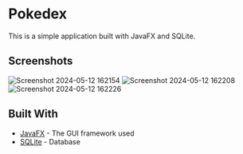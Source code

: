 # Pokedex

This is a simple application built with JavaFX and SQLite.

## Screenshots

![Screenshot 2024-05-12 162154](https://github.com/shadabtanjeed/Pokedex/assets/127338881/cb32dfc3-c4ea-460c-b91e-3aa20d12deb6)
![Screenshot 2024-05-12 162208](https://github.com/shadabtanjeed/Pokedex/assets/127338881/263c87f2-f125-4b6b-b9b7-b1572ee3302d)
![Screenshot 2024-05-12 162226](https://github.com/shadabtanjeed/Pokedex/assets/127338881/eda65d02-e5e8-47fb-8f32-2cb9f5c37e29)

## Built With

- [JavaFX](https://openjfx.io/) - The GUI framework used
- [SQLite](https://www.sqlite.org/index.html) - Database

